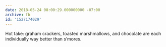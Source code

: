 ```yaml
---
date: 2018-05-24 08:00:29.000000000 -07:00
archive: fb
id: '1527174029'
---
```


Hot take: graham crackers, toasted marshmallows, and chocolate are each individually way better than s’mores.
